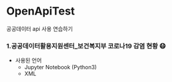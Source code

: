 # OpenApiTest
공공데이터 api 사용 연습하기

### 1.공공데이터활용지원센터_보건복지부 코로나19 감염 현황 😷
* 사용된 언어
  * Jupyter Notebook (Python3)
  * XML
